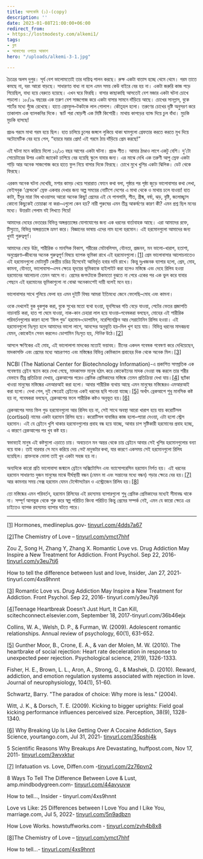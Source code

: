 ```yaml
---
title: আলকেমি (১)-(copy)
description: ''
date: 2023-01-08T21:00:00+06:00
redirect_from:
- https://lostmodesty.com/alkemi1/
tags:
- ব্লগ
- আকাশের ওপারে আকাশ
hero: "/uploads/alkemi-3-1.jpg"

---
```

চৈত্রের অলস দুপুর। সূর্য বেশ ভালোমতোই তার দায়িত্ব পালন করছে। রুক্ষ একটা বাতাস হচ্ছে থেমে থেমে। গরম তাতে কমছে না, বরং আরো বাড়ছে। সাধারণত বাধ্য না হলে এমন সময় কেউ বাইরে বের হয় না। একটা জরুরি কাজ পড়ে গিয়েছিল, বাধ্য হয়ে বেরুতে হয়েছে। এখন ঘরে ফিরছি। বাসার কাছাকাছি আসতেই বেশ মজার একটা ঘটনা চোখে পড়লো। ১৮/১৯ বছরের এক তরুণ বেশ সাজগোজ করে একটা বাসার সামনে দাঁড়িয়ে আছে। চোখের সানগ্লাস, বুকে শার্টের মধ্যে গুঁজে রেখেছে। হাতে প্রেমফুল–টকটকে লাল গোলাপ। কৌতূহল হলো। তরুণের চোখের দৃষ্টি অনুসরণ করে তাকালাম এক ব্যালকনির দিকে। স্কার্ট পরা ষোড়শী এক মিষ্টি কিশোরী। মাথায় কাপড়ের ব্যান্ড দিয়ে চুল বাঁধা। মুচকি মুচকি হাসছে!

প্রচণ্ড গরমে মাথা গরম হয়ে ছিল। হাত চালিয়ে চুলের জঙ্গলে লুকিয়ে থাকা ঘামগুলো গ্রেফতার করতে করতে মুখ দিয়ে অটোমেটিক বের হয়ে গেল, “হায়রে মরার প্রেম! এই গরমে ঠায় দাঁড়িয়ে প্রেম করছে!”

এই ঘটনা মনে করিয়ে দিলো ১২/১৩ বছর আগের একটা ঘটনা। প্রচণ্ড শীত। আমার ঠাণ্ডাও লাগে একটু বেশি। দু’টো সোয়েটারের উপর একটা জ্যাকেট চাপিয়ে বের হয়েছি স্কুলে যাবার জন্য। এর মাঝে দেখি এক তরুণী আপু স্রেফ একটা শাড়ি আর অনেক সাজগোজ করে হাতে ফুল নিয়ে বাসার দিকে ফিরছে। চোখে মুখে খুশির একটা ঝিলিক। ডেট থেকে ফিরছে।

এরকম অনেক ঘটনা দেখেছি, মশার কামড় খেয়ে সারারাত ফোনে কথা বলা, পৃষ্ঠার পর পৃষ্ঠা জুড়ে ভালোবাসার কথা লেখা, ফেইসবুক ‘ফ্রেন্ডকে’ স্রেফ একবার দেখার জন্য অল্প সময়ের নোটিশে দেশের এ মাথা থেকে ও মাথায় চলে যাওয়া! হাত কাটা, ইঁদুর মারা বিষ খাওয়াসহ আরো অনেক কিছু! প্রেমের এই যে পাগলামি, শীত, গ্রীষ্ম, বর্ষা, ঝড়, বৃষ্টি, জলোচ্ছ্বাস কোনো কিছুকেই তোয়াক্কা না করা–এগুলো কেন হয়? নারী পুরুষের এমন তীব্র আকর্ষণের কারণ কী? এমন প্রশ্ন ছিল মনের মধ্যে। উত্তরটা পেলাম বই লিখতে গিয়ে!

আমাদের দেহের ভেতরের বিভিন্ন অঙ্গপ্রত্যঙ্গের যোগাযোগের জন্য এক ধরনের বার্তাবাহক আছে। এরা আমাদের রক্তে, টিস্যুতে, বিভিন্ন অঙ্গপ্রত্যঙ্গে ভ্রমণ করে। বিজ্ঞানের ভাষায় এদের নাম হলো হরমোন। এই হরমোনগুলো আমাদের জন্য খুবই গুরুত্বপূর্ণ।

আমাদের বেড়ে উঠা, শারীরিক ও মানসিক বিকাশ, শরীরের মেটাবলিসম, যৌনতা, প্রজনন, মন ভালো-খারাপ, হতাশা, অনুপ্রেরণা–জীবনের অনেক গুরুত্বপূর্ণ বিষয়ে ব্যাপক ভূমিকা রাখে এই হরমোনগুলো।[\[1\]](#_ftn1) প্রেম ভালোবাসার আলোচনাতেও এই হরমোনগুলো মোটামুটি কেন্দ্রীয় চরিত্র হিসেবেই আবির্ভূত হবার দাবি রাখে। কিন্তু দুঃখজনক ব্যাপার হলো, প্রেম, মোহ, কামনা, যৌনতা, ভালোবাসা–এসব ক্ষেত্রে হৃদয়ের ভূমিকাকে হাইলাইট করা হলেও মস্তিষ্কে এবং দেহে রিলিয হওয়া হরমোনের আলোচনা তেমন আসে না। প্রেমের জগৎটাকে ঠিকমতো বুঝতে না পেরে একের পর এক ভুল করে যাবার পেছনে এই হরমোনের ভূমিকাগুলো না বোঝা অনেকাংশেই দায়ী বলেই মনে হয়।

ভালোবাসার সাথে গুলিয়ে ফেলা হয় এমন দুইটি বিষয় আমরা ইতিমধ্যে জেনে ফেলেছি–মোহ এবং কামনা।

ওকে দেখলেই বুক ধুকপুক করা, বুকে সুখের মতো ব্যথা হওয়া, হৃদপিণ্ডের গতি বেড়ে যাওয়া, পেটের ভেতর প্রজাপতি নাচানাচি করা, হাত পা ঘেমে যাওয়া, নাক-কান চেহারা লাল হয়ে যাওয়া–গবেষকরা বলছেন, মোহের এই শারীরিক পরিবর্তনগুলোর কারণ হলো ‘ফিল গুড’ হরমোন–ডোপামিন, নরেপিনেফ্রিন আর সেরাটোনিন রিলিয হওয়া। এই হরমোনগুলো নিঃসৃত হলে আমাদের ভালো লাগে, আনন্দের অনুভূতি হয়–দিল খুশ হয়ে যায়। বিভিন্ন ধরনের মাদকদ্রব্য যেমন, কোকেইন সেবন করলেও ডোপামিন নিঃসৃত হয়, _পিনিক_ উঠে।[\[2\]](#_ftn2)

আসলে ক্ষণিকের এই মোহ, এই ভালোলাগা মাদকের মতোই ভয়াবহ। চীনের একদল গবেষক গবেষণা করে দেখিয়েছেন, মাদকাসক্তি এবং প্রেমের মধ্যে আচরণগত এবং মস্তিষ্কের বিভিন্ন কেমিক্যাল প্রবাহের দিক থেকে অনেক মিল।[\[3\]](#_ftn3)

NCBI (The National Center for Biotechnology Information)-এ প্রকাশিত সাম্প্রতিক এক গবেষণায় ব্রেইন স্ক্যান করে দেখা গেছে, মাদকাসক্ত মানুষ হঠাৎ করে কোকেইনের মাদক নেওয়া বন্ধ করলে তার শরীর যেভাবে তীব্র প্রতিক্রিয়া দেখায়, ব্রেকআপের পরেও প্রেমিক প্রেমিকাদের মস্তিষ্কে তেমন প্রতিক্রিয়া দেখা যায়।[\[4\]](#_ftn4) ছ্যাঁকা খাওয়া মানুষের মস্তিষ্কের এমআরআই করা হলো। আবার শারীরিক ব্যথায় আছে এমন মানুষের মস্তিষ্কেরও এমআরআই করা হলো। দেখা গেল, দুই ক্ষেত্রেই ব্রেইনের একই ধরনের ছবি পাওয়া যাচ্ছে।[\[5\]](#_ftn5) অর্থাৎ ব্রেকআপে শুধু মানসিক কষ্ট হয় না, গবেষকরা বলছেন, ব্রেকআপের ফলে শারীরিক কষ্টও অনুভূত হয়।[\[6\]](#_ftn6)

ব্রেকআপের সময় ফিল গুড হরমোনগুলো আর রিলিয হয় না, সেই সাথে অবস্থা আরো খারাপ হয়ে যায় করোটিসল (cortisol) নামের একটা হরমোন রিলিয হয়ে। করোটিসল বাবাজির কাজ হলো–প্যারা দেওয়া, এটা হলো স্ট্রেস হরমোন। এই যে ব্রেইনে খুশি থাকার হরমোনগুলোর প্রবাহ বন্ধ হয়ে যাচ্ছে, আবার চাপ সৃষ্টিকারী হরমোনের প্রবাহ হচ্ছে, এ কারণে ব্রেকআপের পর খুব কষ্ট হয়।

স্বভাবতই মানুষ এই কষ্টগুলো এড়াতে চায়। অবচেতন মন অন্তর থেকে চায় ব্রেইনে আবার সেই খুশির হরমোনগুলোর বন্যা বয়ে যাক। তাই বারবার সে মনে করিয়ে দেয় _সেই মানুষটার_ কথা, যার কারণে একসময় সেই হরমোনগুলো রিলিয হয়েছিল। প্রাক্তনকে ভোলা তাই খুব একটা সহজ হয় না।

অন্যদিকে কারো প্রতি ভালোবাসা জন্মালে ব্রেইনে অক্সিটোসিন এবং ভ্যাসোপরেসিন হরমোন নির্গত হয়। এই ধরনের হরমোন সাধারণত দুজন মানুষের মাঝে দীর্ঘস্থায়ী বন্ধন (যেমন মা এবং সন্তানের মধ্যে বন্ধন) গড়ার ক্ষেত্রে বের হয়।[\[7\] ](#_ftn7)আর কামনার সময় সেক্স হরমোন যেমন টেস্টোসটেরন ও এস্ট্রোজেন রিলিয হয়।[\[8\]](#_ftn8)

তো মস্তিষ্কের এমন পরিবর্তন, হরমোন রিলিযের এই রহস্যময় ব্যাপারগুলো শুধু প্রেমিক প্রেমিকাদের মধ্যেই সীমাবদ্ধ থাকে না। সম্পূর্ণ আগন্তুক থেকে শুরু করে স্বল্প পরিচিত কিংবা পরিচিত কিন্তু প্রেমের সম্পর্ক নেই, এমন যে কারো ক্ষেত্রে এর চাইতেও ব্যাপক রহস্যময় ব্যাপার ঘটতে পারে।

***

[\[1\]](#_ftnref1) Hormones, medlineplus.gov- [tinyurl.com/4dds7a67](https://tinyurl.com/4dds7a67)

[\[2\]](#_ftnref2)The Chemistry of Love – [tinyurl.com/ymct7hhf](https://tinyurl.com/ymct7hhf)

Zou Z, Song H, Zhang Y, Zhang X. Romantic Love vs. Drug Addiction May Inspire a New Treatment for Addiction. Front Psychol. Sep 22, 2016- [tinyurl.com/y3eu7tj6](https://tinyurl.com/y3eu7tj6)

How to tell the difference between lust and love, Insider, Jan 27, 2021- tinyurl.com/4xs9hnnt

[\[3\]](#_ftnref3) Romantic Love vs. Drug Addiction May Inspire a New Treatment for Addiction. Front Psychol. Sep 22, 2016- tinyurl.com/y3eu7tj6

[\[4\]](#_ftnref4)Teenage Heartbreak Doesn’t Just Hurt, It Can Kill, scitechconnect.elsevier.com, September 18, 2017-tinyurl.com/36b46ejx

Collins, W. A., Welsh, D. P., & Furman, W. (2009). Adolescent romantic relationships. Annual review of psychology, 60(1), 631-652.

[\[5\]](#_ftnref5) Gunther Moor, B., Crone, E. A., & van der Molen, M. W. (2010). The heartbrake of social rejection: Heart rate deceleration in response to unexpected peer rejection. Psychological science, 21(9), 1326-1333.

Fisher, H. E., Brown, L. L., Aron, A., Strong, G., & Mashek, D. (2010). Reward, addiction, and emotion regulation systems associated with rejection in love. Journal of neurophysiology, 104(1), 51-60.

Schwartz, Barry. "The paradox of choice: Why more is less." (2004).

Witt, J. K., & Dorsch, T. E. (2009). Kicking to bigger uprights: Field goal kicking performance influences perceived size. Perception, 38(9), 1328-1340.

[\[6\]](#_ftnref6) Why Breaking Up Is Like Getting Over A Cocaine Addiction, Says Science, yourtango.com, Jul 31, 2021- [tinyurl.com/35pshj4k](https://tinyurl.com/35pshj4k)

5 Scientific Reasons Why Breakups Are Devastating, huffpost.com, Nov 17, 2011- [tinyurl.com/3wvxktur](https://tinyurl.com/3wvxktur)

[\[7\]](#_ftnref7) Infatuation vs. Love, Diffen.com -[tinyurl.com/2z76pvn2](https://tinyurl.com/2z76pvn2)

8 Ways To Tell The Difference Between Love & Lust, amp.mindbodygreen.com- [tinyurl.com/44avyuvw](https://tinyurl.com/44avyuvw)

How to tell…, Insider - tinyurl.com/4xs9hnnt

Love vs Like: 25 Differences between I Love You and I Like You, marriage.com, Jul 5, 2022- [tinyurl.com/5n9adbzn](https://tinyurl.com/5n9adbzn)

How Love Works. howstuffworks.com - [tinyurl.com/zvh4b8x8](https://tinyurl.com/zvh4b8x8)

[\[8\]](#_ftnref8)The Chemistry of Love – [tinyurl.com/ymct7hhf](https://tinyurl.com/ymct7hhf)

How to tell…- [tinyurl.com/4xs9hnnt](https://tinyurl.com/4xs9hnnt)